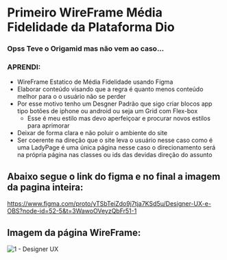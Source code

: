 # Primeiro WireFrame Média Fidelidade da Plataforma Dio 
### Opss Teve o Origamid mas não vem ao caso...

### APRENDI: 
 - WireFrame Estatico de Média Fidelidade usando Figma
 - Elaborar conteúdo visando que a regra é quanto menos conteúdo melhor para o o usuário não se perder
 - Por esse motivo tenho um Desgner Padrão que sigo criar blocos app tipo botões de iphone ou android ou seja um Grid com Flex-box
    - Esse é meu estilo mas devo aperfeiçoar e procurar novos estilos para aprimorar
 - Deixar de forma clara e não poluir o ambiente do site
 - Ser coerente na direção que o site leva o usuário nesse caso como é uma LadyPage é uma única página nesse caso o direcionamento será na própria página nas classes ou ids das devidas direção do assunto

## Abaixo segue o link do figma e no final a imagem da pagina inteira: 
https://www.figma.com/proto/yTSbTeiZdo9j7tja7KSd5u/Designer-UX-e-OBS?node-id=52-5&t=3WawoOVeyzQbFr51-1

## Imagem da página WireFrame:
![1 - Designer UX](https://github.com/PauloJose-PJ/licoes_Plataforma_Dio/assets/63321673/a6878e8c-5805-4180-b653-c7b915aafb5e)
